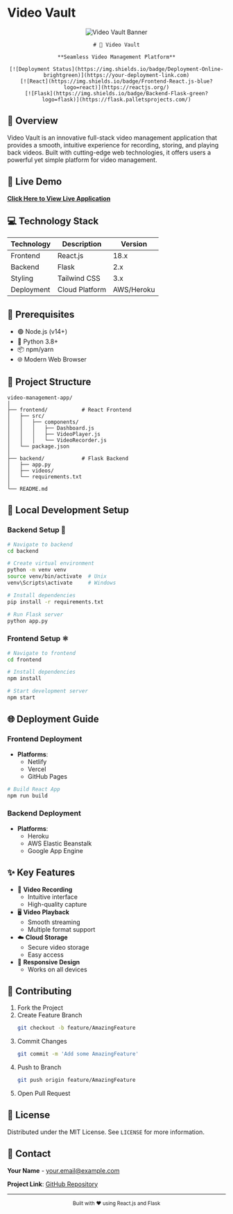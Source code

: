 # Video Vault

<div align="center">
    <img src="https://via.placeholder.com/1200x400?text=Video+Vault+Banner" alt="Video Vault Banner">
    
    # 🎥 Video Vault

    **Seamless Video Management Platform**

    [![Deployment Status](https://img.shields.io/badge/Deployment-Online-brightgreen)](https://your-deployment-link.com)
    [![React](https://img.shields.io/badge/Frontend-React.js-blue?logo=react)](https://reactjs.org/)
    [![Flask](https://img.shields.io/badge/Backend-Flask-green?logo=flask)](https://flask.palletsprojects.com/)
</div>

## 🌟 Overview

Video Vault is an innovative full-stack video management application that provides a smooth, intuitive experience for recording, storing, and playing back videos. Built with cutting-edge web technologies, it offers users a powerful yet simple platform for video management.

## 🚀 Live Demo
**[Click Here to View Live Application](https://your-deployment-link.com)**

## 💻 Technology Stack

| Technology | Description | Version |
|-----------|-------------|---------|
| Frontend | React.js | 18.x |
| Backend | Flask | 2.x |
| Styling | Tailwind CSS | 3.x |
| Deployment | Cloud Platform | AWS/Heroku |

## 🔧 Prerequisites

- 🟢 Node.js (v14+)
- 🐍 Python 3.8+
- 📦 npm/yarn
- 🌐 Modern Web Browser

## 📂 Project Structure

```
video-management-app/
│
├── frontend/           # React Frontend
│   ├── src/
│   │   ├── components/
│   │   │   ├── Dashboard.js
│   │   │   ├── VideoPlayer.js
│   │   │   └── VideoRecorder.js
│   └── package.json
│
├── backend/            # Flask Backend
│   ├── app.py
│   ├── videos/
│   └── requirements.txt
│
└── README.md
```

## 🔧 Local Development Setup

### Backend Setup 🐍
```bash
# Navigate to backend
cd backend

# Create virtual environment
python -m venv venv
source venv/bin/activate  # Unix
venv\Scripts\activate     # Windows

# Install dependencies
pip install -r requirements.txt

# Run Flask server
python app.py
```

### Frontend Setup ⚛️
```bash
# Navigate to frontend
cd frontend

# Install dependencies
npm install

# Start development server
npm start
```

## 🌐 Deployment Guide

### Frontend Deployment
- **Platforms**: 
  - Netlify
  - Vercel
  - GitHub Pages

```bash
# Build React App
npm run build
```

### Backend Deployment
- **Platforms**:
  - Heroku
  - AWS Elastic Beanstalk
  - Google App Engine

## ✨ Key Features

- 🎥 **Video Recording**
  - Intuitive interface
  - High-quality capture
- 🖥️ **Video Playback**
  - Smooth streaming
  - Multiple format support
- ☁️ **Cloud Storage**
  - Secure video storage
  - Easy access
- 📱 **Responsive Design**
  - Works on all devices

## 🤝 Contributing

1. Fork the Project
2. Create Feature Branch
   ```bash
   git checkout -b feature/AmazingFeature
   ```
3. Commit Changes
   ```bash
   git commit -m 'Add some AmazingFeature'
   ```
4. Push to Branch
   ```bash
   git push origin feature/AmazingFeature
   ```
5. Open Pull Request

## 📄 License

Distributed under the MIT License. See `LICENSE` for more information.

## 📧 Contact

**Your Name** - your.email@example.com

**Project Link**: [GitHub Repository](https://github.com/yourusername/video-vault)

---

<div align="center">
    <sub>Built with ❤️ using React.js and Flask</sub>
</div>